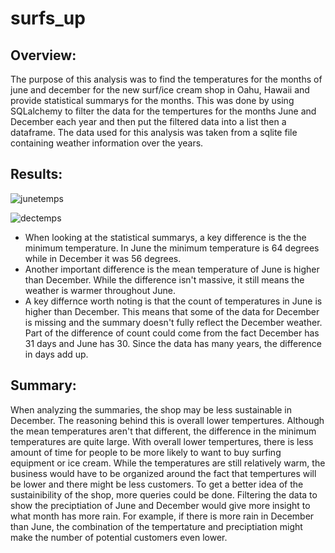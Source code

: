 # surfs_up

## Overview:

The purpose of this analysis was to find the temperatures for the months of june and december for the new surf/ice cream shop in Oahu, Hawaii and provide statistical summarys for the months. This was done by using SQLalchemy to filter the data for the tempertures for the months June and December each year and then put the filtered data into a list then a dataframe. The data used for this analysis was taken from a sqlite file containing weather information over the years.

## Results:

![junetemps](https://user-images.githubusercontent.com/107213807/183263326-f757bb5e-d597-446b-8caa-6943d1a87d69.png)

![dectemps](https://user-images.githubusercontent.com/107213807/183263332-6071a342-b240-4dfb-b133-cbab30839b8b.png)


- When looking at the statistical summarys, a key difference is the the minimum temperature. In June the minimum temperature is 64 degrees while in December it was 56 degrees.
- Another important difference is the mean temperature of June is higher than December. While the difference isn't massive, it still means the weather is warmer throughout June.
- A key differnce worth noting is that the count of temperatures in June is higher than December. This means that some of the data for December is missing and the summary doesn't fully reflect the December weather. Part of the difference of count could come from the fact December has 31 days and June has 30. Since the data has many years, the difference in days add up. 

## Summary:

When analyzing the summaries, the shop may be less sustainable in December. The reasoning behind this is overall lower tempertures. Although the mean temperatures aren't that different, the difference in the minimum temperatures are quite large. With overall lower tempertures, there is less amount of time for people to be more likely to want to buy surfing equipment or ice cream. While the temperatures are still relatively warm, the business would have to be organized around the fact that tempertures will be lower and there might be less customers. To get a better idea of the sustainibility of the shop, more queries could be done. Filtering the data to show the preciptiation of June and December would give more insight to what month has more rain. For example, if there is more rain in December than June, the combination of the tempertature and preciptiation might make the number of potential customers even lower.
